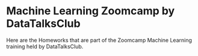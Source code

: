 # Machine Learning Zoomcamp by DataTalksClub
Here are the Homeworks that are part of the Zoomcamp Machine Learning training held by DataTalksClub.
